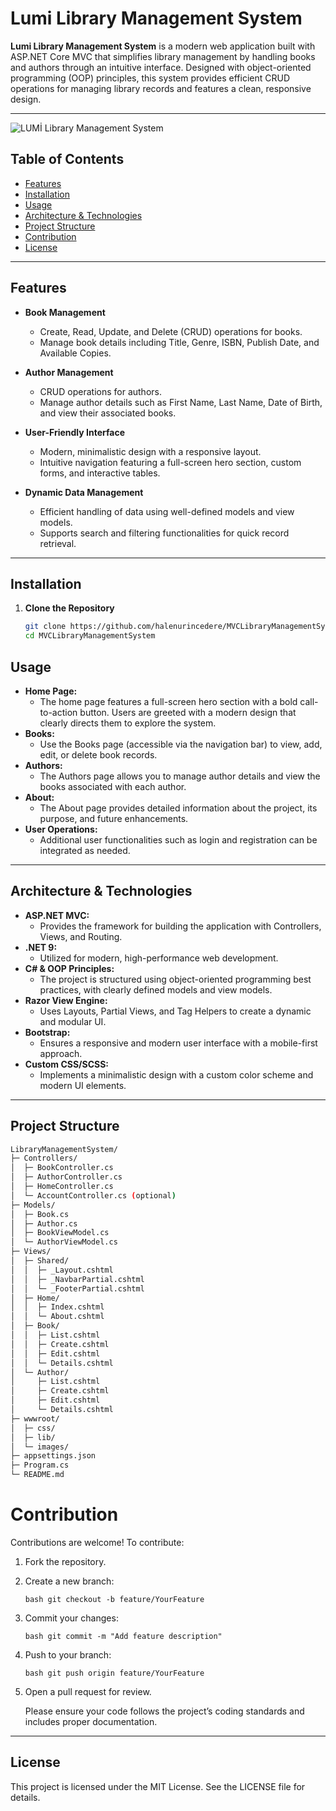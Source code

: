 # Lumi Library Management System

**Lumi Library Management System** is a modern web application built with ASP.NET Core MVC that simplifies library management by handling books and authors through an intuitive interface. Designed with object-oriented programming (OOP) principles, this system provides efficient CRUD operations for managing library records and features a clean, responsive design.

---

![LUMİ Library Management System](./assets/MVCLibraryManagementSystem.gif)



## Table of Contents

- [Features](#features)
- [Installation](#installation)
- [Usage](#usage)
- [Architecture & Technologies](#architecture--technologies)
- [Project Structure](#project-structure)
- [Contribution](#contribution)
- [License](#license)

---

## Features

- **Book Management**
  - Create, Read, Update, and Delete (CRUD) operations for books.
  - Manage book details including Title, Genre, ISBN, Publish Date, and Available Copies.
  
- **Author Management**
  - CRUD operations for authors.
  - Manage author details such as First Name, Last Name, Date of Birth, and view their associated books.

- **User-Friendly Interface**
  - Modern, minimalistic design with a responsive layout.
  - Intuitive navigation featuring a full-screen hero section, custom forms, and interactive tables.
  
- **Dynamic Data Management**
  - Efficient handling of data using well-defined models and view models.
  - Supports search and filtering functionalities for quick record retrieval.

---

## Installation

1. **Clone the Repository**
   ```bash
   git clone https://github.com/halenurincedere/MVCLibraryManagementSystem.git
   cd MVCLibraryManagementSystem

## Usage

- **Home Page:**
    - The home page features a full-screen hero section with a bold call-to-action button. Users are greeted with a modern design that clearly directs them to explore the system.
- **Books:**
    - Use the Books page (accessible via the navigation bar) to view, add, edit, or delete book records.
- **Authors:**
    - The Authors page allows you to manage author details and view the books associated with each author.
- **About:**
    - The About page provides detailed information about the project, its purpose, and future enhancements.
- **User Operations:**
    - Additional user functionalities such as login and registration can be integrated as needed.

---

## Architecture & Technologies

- **ASP.NET MVC:**
    - Provides the framework for building the application with Controllers, Views, and Routing.
- **.NET 9:**
    - Utilized for modern, high-performance web development.
- **C# & OOP Principles:**
    - The project is structured using object-oriented programming best practices, with clearly defined models and view models.
- **Razor View Engine:**
    - Uses Layouts, Partial Views, and Tag Helpers to create a dynamic and modular UI.
- **Bootstrap:**
    - Ensures a responsive and modern user interface with a mobile-first approach.
- **Custom CSS/SCSS:**
    - Implements a minimalistic design with a custom color scheme and modern UI elements.

--- 

## Project Structure
```bash
LibraryManagementSystem/
├─ Controllers/
│  ├─ BookController.cs
│  ├─ AuthorController.cs
│  ├─ HomeController.cs
│  └─ AccountController.cs (optional)
├─ Models/
│  ├─ Book.cs
│  ├─ Author.cs
│  ├─ BookViewModel.cs
│  └─ AuthorViewModel.cs
├─ Views/
│  ├─ Shared/
│  │  ├─ _Layout.cshtml
│  │  ├─ _NavbarPartial.cshtml
│  │  └─ _FooterPartial.cshtml
│  ├─ Home/
│  │  ├─ Index.cshtml
│  │  └─ About.cshtml
│  ├─ Book/
│  │  ├─ List.cshtml
│  │  ├─ Create.cshtml
│  │  ├─ Edit.cshtml
│  │  └─ Details.cshtml
│  └─ Author/
│     ├─ List.cshtml
│     ├─ Create.cshtml
│     ├─ Edit.cshtml
│     └─ Details.cshtml
├─ wwwroot/
│  ├─ css/
│  ├─ lib/
│  └─ images/
├─ appsettings.json
├─ Program.cs
└─ README.md
```

# Contribution

Contributions are welcome! To contribute:

1. Fork the repository.
2. Create a new branch:

    ```bash git checkout -b feature/YourFeature```

3. Commit your changes:

    ```bash git commit -m "Add feature description"```
4. Push to your branch:

    ```bash git push origin feature/YourFeature```
5. Open a pull request for review.

    Please ensure your code follows the project’s coding standards and includes proper documentation.

---
## License

This project is licensed under the MIT License. See the LICENSE file for details.
